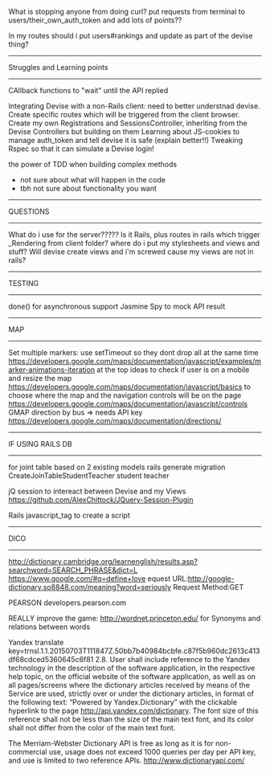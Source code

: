 What is stopping anyone from doing curl? put requests from terminal to users/their_own_auth_token and add lots of points??

In my routes should i put users#rankings and update as part of the devise thing?

*******
Struggles and Learning points
*******

CAllback functions to "wait" until the API replied

Integrating Devise with a non-Rails client: need to better understnad devise. Create specific routes which will be triggered from the client browser. Create my own Registrations and SessionsController, inheriting from the Devise Controllers but building on them
Learning about JS-cookies to manage auth_token and tell devise it is safe  (explain better!!)
Tweaking Rspec so that it can simulate a Devise login!

the power of TDD when building complex methods
  - not sure about what will happen in the code
  - tbh not sure about functionality you want

*******
QUESTIONS
*******
What do i use for the server?????  Is it Rails, plus routes in rails which trigger _Rendering from client folder?
where do i put my stylesheets and views and stuff?
Will devise create views and i'm screwed cause my views are not in rails?


*******
TESTING
*******
done() for asynchronous support
Jasmine Spy to mock API result

*******
MAP
*******
Set multiple markers: use setTimeout so they dont drop all at the same time
https://developers.google.com/maps/documentation/javascript/examples/marker-animations-iteration
at the top ideas to check if user is on a mobile and resize the map
https://developers.google.com/maps/documentation/javascript/basics
to choose where the map and the navigation controls will be on the page
https://developers.google.com/maps/documentation/javascript/controls
GMAP direction by bus => needs API key
https://developers.google.com/maps/documentation/directions/



*******
IF USING RAILS DB
*******
for joint table based on 2 existing models
rails generate migration CreateJoinTableStudentTeacher student teacher

jQ session to intereact between Devise and my Views
https://github.com/AlexChittock/JQuery-Session-Plugin

Rails javascript_tag to create a script


*******
DICO
*******

http://dictionary.cambridge.org/learnenglish/results.asp?searchword=SEARCH_PHRASE&dict=L
https://www.google.com/#q=define+love
equest URL:http://google-dictionary.so8848.com/meaning?word=seriously
Request Method:GET

PEARSON
developers.pearson.com

REALLY improve the game: http://wordnet.princeton.edu/ for Synonyms and relations between words

Yandex translate
key=trnsl.1.1.20150703T111847Z.50bb7b40984bcbfe.c87f5b960dc2613c413df68cdced5360645c6f81
2.8. 
User shall include reference to the Yandex technology in the description of the software application, in the respective help topic, on the official website of the software application, as well as on all pages/screens where the dictionary articles received by means of the Service are used, strictly over or under the dictionary articles, in format of the following text: “Powered by Yandex.Dictionary” with the clickable hyperlink to the page http://api.yandex.com/dictionary. The font size of this reference shall not be less than the size of the main text font, and its color shall not differ from the color of the main text font.

The Merriam-Webster Dictionary API is free as long as it is for non-commercial use, usage does not exceed 1000 queries per day per API key, and use is limited to two reference APIs.
http://www.dictionaryapi.com/